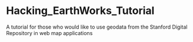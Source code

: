 # Hacking_EarthWorks_Tutorial
A tutorial for those who would like to use geodata from the Stanford Digital Repository in web map applications
